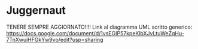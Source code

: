 # Juggernaut

TENERE SEMPRE AGGIORNATO!!!!
Link al diagramma UML scritto generico: https://docs.google.com/document/d/1vsEGIP57kpeKlbXJvLtuWeZqHu-7TnXwuiHFGkYw9vo/edit?usp=sharing

